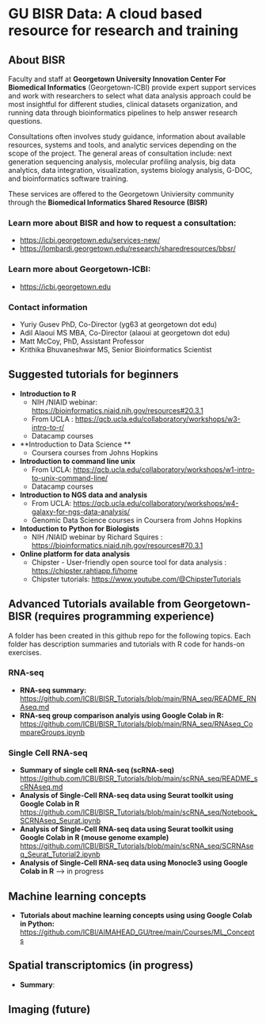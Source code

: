 # GU BISR Data: A cloud based resource for research and training

## About BISR
Faculty and staff at **Georgetown University Innovation Center For Biomedical Informatics** (Georgetown-ICBI) provide expert support services and work with researchers to select what data analysis approach could be most insightful for different studies, clinical datasets organization, and running data through bioinformatics pipelines to help answer research questions. 

Consultations often involves study guidance, information about available resources, systems and tools, and analytic services depending on the scope of the project. The general areas of consultation include: next generation sequencing analysis, molecular profiling analysis, big data analytics, data integration, visualization, systems biology analysis, G-DOC, and bioinformatics software training. 

These services are offered to the Georgetown Univiersity community through the **Biomedical Informatics Shared Resource (BISR)**

### Learn more about BISR and how to request a consultation:
* https://icbi.georgetown.edu/services-new/
* https://lombardi.georgetown.edu/research/sharedresources/bbsr/

### Learn more about Georgetown-ICBI:
* https://icbi.georgetown.edu

### Contact information
* Yuriy Gusev PhD, Co-Director (yg63 at georgetown dot edu)
* Adil Alaoui MS MBA, Co-Director (alaoui at georgetown dot edu)
* Matt McCoy, PhD, Assistant Professor 
* Krithika Bhuvaneshwar MS, Senior Bioinformatics Scientist

## Suggested tutorials for beginners
* **Introduction to R**
  * NIH /NIAID webinar: https://bioinformatics.niaid.nih.gov/resources#20.3.1
  * From UCLA : https://qcb.ucla.edu/collaboratory/workshops/w3-intro-to-r/
  * Datacamp courses
* **Introduction to Data Science **
  * Coursera courses from Johns Hopkins
* **Introduction to command line unix**
  * From UCLA: https://qcb.ucla.edu/collaboratory/workshops/w1-intro-to-unix-command-line/
  * Datacamp courses
* **Introduction to NGS data and analysis**
  * From UCLA: https://qcb.ucla.edu/collaboratory/workshops/w4-galaxy-for-ngs-data-analysis/
  * Genomic Data Science courses in Coursera from Johns Hopkins
* **Intoduction to Python for Biologists**
  * NIH /NIAID webinar by Richard Squires : https://bioinformatics.niaid.nih.gov/resources#70.3.1
* **Online platform for data analysis**
  * Chipster - User-friendly open source tool for data analysis : https://chipster.rahtiapp.fi/home
  * Chipster tutorials: https://www.youtube.com/@ChipsterTutorials

## Advanced Tutorials available from Georgetown-BISR (requires programming experience)
A folder has been created in this github repo for the following topics. Each folder has description summaries and tutorials with R code for hands-on exercises.

### RNA-seq
* **RNA-seq summary:**
  https://github.com/ICBI/BISR_Tutorials/blob/main/RNA_seq/README_RNAseq.md
* **RNA-seq group comparison analyis using Google Colab in R:**
  https://github.com/ICBI/BISR_Tutorials/blob/main/RNA_seq/RNAseq_CompareGroups.ipynb

### Single Cell RNA-seq
* **Summary of single cell RNA-seq (scRNA-seq)** 
  https://github.com/ICBI/BISR_Tutorials/blob/main/scRNA_seq/README_scRNAseq.md
* **Analysis of Single-Cell RNA-seq data using Seurat toolkit using Google Colab in R**
  https://github.com/ICBI/BISR_Tutorials/blob/main/scRNA_seq/Notebook_SCRNAseq_Seurat.ipynb
* **Analysis of Single-Cell RNA-seq data using Seurat toolkit using Google Colab in R (mouse genome example)**
  https://github.com/ICBI/BISR_Tutorials/blob/main/scRNA_seq/SCRNAseq_Seurat_Tutorial2.ipynb
* **Analysis of Single-Cell RNA-seq data using Monocle3 using Google Colab in R** --> in progress

## Machine learning concepts
* **Tutorials about machine learning concepts using using Google Colab in Python:**
  https://github.com/ICBI/AIMAHEAD_GU/tree/main/Courses/ML_Concepts

## Spatial transcriptomics (in progress)
* **Summary**:

## Imaging (future)



